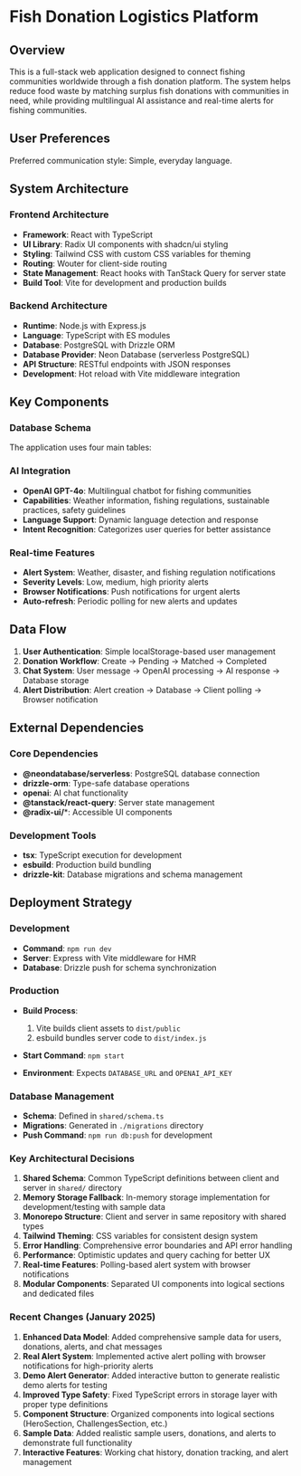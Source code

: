 # Fish Donation Logistics Platform

## Overview

This is a full-stack web application designed to connect fishing communities worldwide through a fish donation platform. The system helps reduce food waste by matching surplus fish donations with communities in need, while providing multilingual AI assistance and real-time alerts for fishing communities.

## User Preferences

Preferred communication style: Simple, everyday language.

## System Architecture

### Frontend Architecture

- **Framework**: React with TypeScript
- **UI Library**: Radix UI components with shadcn/ui styling
- **Styling**: Tailwind CSS with custom CSS variables for theming
- **Routing**: Wouter for client-side routing
- **State Management**: React hooks with TanStack Query for server state
- **Build Tool**: Vite for development and production builds

### Backend Architecture

- **Runtime**: Node.js with Express.js
- **Language**: TypeScript with ES modules
- **Database**: PostgreSQL with Drizzle ORM
- **Database Provider**: Neon Database (serverless PostgreSQL)
- **API Structure**: RESTful endpoints with JSON responses
- **Development**: Hot reload with Vite middleware integration

## Key Components

### Database Schema

The application uses four main tables:

### AI Integration

- **OpenAI GPT-4o**: Multilingual chatbot for fishing communities
- **Capabilities**: Weather information, fishing regulations, sustainable practices, safety guidelines
- **Language Support**: Dynamic language detection and response
- **Intent Recognition**: Categorizes user queries for better assistance

### Real-time Features

- **Alert System**: Weather, disaster, and fishing regulation notifications
- **Severity Levels**: Low, medium, high priority alerts
- **Browser Notifications**: Push notifications for urgent alerts
- **Auto-refresh**: Periodic polling for new alerts and updates

## Data Flow

1. **User Authentication**: Simple localStorage-based user management
2. **Donation Workflow**: Create → Pending → Matched → Completed
3. **Chat System**: User message → OpenAI processing → AI response → Database storage
4. **Alert Distribution**: Alert creation → Database → Client polling → Browser notification

## External Dependencies

### Core Dependencies

- **@neondatabase/serverless**: PostgreSQL database connection
- **drizzle-orm**: Type-safe database operations
- **openai**: AI chat functionality
- **@tanstack/react-query**: Server state management
- **@radix-ui/***: Accessible UI components

### Development Tools

- **tsx**: TypeScript execution for development
- **esbuild**: Production build bundling
- **drizzle-kit**: Database migrations and schema management

## Deployment Strategy

### Development

- **Command**: `npm run dev`
- **Server**: Express with Vite middleware for HMR
- **Database**: Drizzle push for schema synchronization

### Production

- **Build Process**:
   1. Vite builds client assets to `dist/public`
   2. esbuild bundles server code to `dist/index.js`

- **Start Command**: `npm start`
- __Environment__: Expects `DATABASE_URL` and `OPENAI_API_KEY`

### Database Management

- **Schema**: Defined in `shared/schema.ts`
- **Migrations**: Generated in `./migrations` directory
- **Push Command**: `npm run db:push` for development

### Key Architectural Decisions

1. **Shared Schema**: Common TypeScript definitions between client and server in `shared/` directory
2. **Memory Storage Fallback**: In-memory storage implementation for development/testing with sample data
3. **Monorepo Structure**: Client and server in same repository with shared types
4. **Tailwind Theming**: CSS variables for consistent design system
5. **Error Handling**: Comprehensive error boundaries and API error handling
6. **Performance**: Optimistic updates and query caching for better UX
7. **Real-time Features**: Polling-based alert system with browser notifications
8. **Modular Components**: Separated UI components into logical sections and dedicated files

### Recent Changes (January 2025)

1. **Enhanced Data Model**: Added comprehensive sample data for users, donations, alerts, and chat messages
2. **Real Alert System**: Implemented active alert polling with browser notifications for high-priority alerts
3. **Demo Alert Generator**: Added interactive button to generate realistic demo alerts for testing
4. **Improved Type Safety**: Fixed TypeScript errors in storage layer with proper type definitions
5. **Component Structure**: Organized components into logical sections (HeroSection, ChallengesSection, etc.)
6. **Sample Data**: Added realistic sample users, donations, and alerts to demonstrate full functionality
7. **Interactive Features**: Working chat history, donation tracking, and alert management